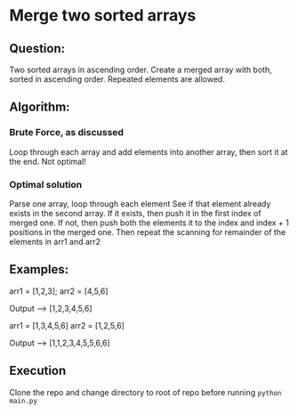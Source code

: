 # Merge two sorted arrays

## Question:
Two sorted arrays in ascending order. Create a merged array with both, sorted in ascending order. Repeated elements are allowed.

## Algorithm:

### Brute Force, as discussed
Loop through each array and add elements into another array, then sort it at the end. Not optimal!

### Optimal solution

Parse one array, loop through each element
See if that element already exists in the second array.
If it exists, then push it in the first index of merged one.
If not, then push both the elements it to the index and index + 1 positions in the merged one.
Then repeat the scanning for remainder of the elements in arr1 and arr2

## Examples:
arr1 = [1,2,3]; arr2 = [4,5,6]

Output --> [1,2,3,4,5,6]


arr1 = [1,3,4,5,6]
arr2 = [1,2,5,6]

Output --> [1,1,2,3,4,5,5,6,6]

## Execution

Clone the repo and change directory to root of repo before running `python main.py`
